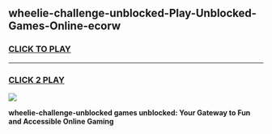 
## wheelie-challenge-unblocked-Play-Unblocked-Games-Online-ecorw
<h3>
<a href="https://premium76.site?title=wheelie-challenge-unblocked&ref=25A">CLICK TO PLAY</a></h3>
<hr>

<h3>
<a href="https://premium76.site?title=wheelie-challenge-unblocked&ref=25A">CLICK 2 PLAY</a>
  
</h3>

<a href="https://premium76.site?title=wheelie-challenge-unblocked&ref=25A"><img src="https://clearcache.store/games.png"></a>


**wheelie-challenge-unblocked games unblocked: Your Gateway to Fun and Accessible Online Gaming**
